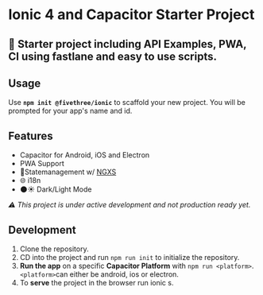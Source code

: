 # Ionic 4 and Capacitor Starter Project
🤩 Starter project including API Examples, PWA, CI using fastlane and easy to use scripts.
---
## Usage

Use **`npm init @fivethree/ionic`** to scaffold your new project.
You will be prompted for your app's name and id. 

## Features

* Capacitor for Android, iOS and Electron
* PWA Support
* 🚀Statemanagement w/ [NGXS](https://ngxs.gitbook.io/ngxs/)
* 🌐 i18n 
* 🌑☀️ Dark/Light Mode


*⚠ This project is under active development and not production ready yet.*

## Development

1. Clone the repository.
2. CD into the project and run `npm run init` to initialize the repository.
3. **Run the app** on a specific **Capacitor Platform** with `npm run <platform>`. `<platform>`can either be android, ios or electron.
4. To **serve** the project in the browser run ionic s.

